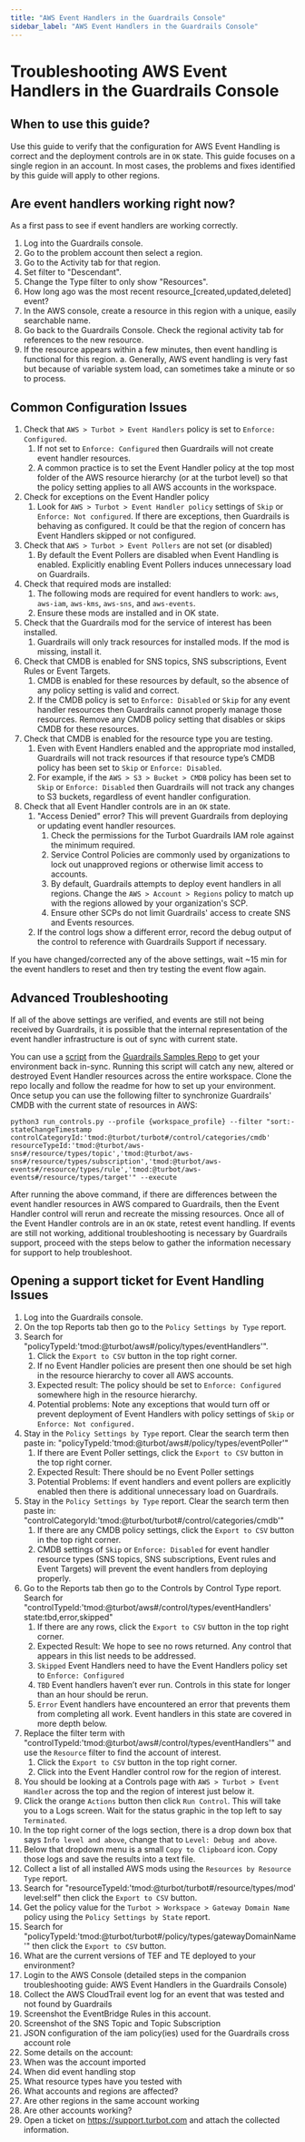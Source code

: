 ```yaml
---
title: "AWS Event Handlers in the Guardrails Console"
sidebar_label: "AWS Event Handlers in the Guardrails Console"
---
```


# Troubleshooting AWS Event Handlers in the Guardrails Console

## When to use this guide?
Use this guide to verify that the configuration for AWS Event Handling is correct and the deployment controls are in `OK` state. This guide focuses on a single region in an account.  In most cases, the problems and fixes identified by this guide will apply to other regions.

## Are event handlers working right now?
As a first pass to see if event handlers are working correctly.
1. Log into the Guardrails console. 
2. Go to the problem account then select a region.
3. Go to the Activity tab for that region.
4. Set filter to "Descendant".
5. Change the Type filter to only show "Resources".
6. How long ago was the most recent resource\_\[created,updated,deleted\] event?  
7. In the AWS console, create a resource in this region with a unique, easily searchable name.  
8. Go back to the Guardrails Console. Check the regional activity tab for references to the new resource.  
9. If the resource appears within a few minutes, then event handling is functional for this region.
   a. Generally, AWS event handling is very fast but because of variable system load, can sometimes take a minute or so to process.

## Common Configuration Issues
1. Check that `AWS > Turbot > Event Handlers` policy is set to `Enforce: Configured`.
   1. If not set to `Enforce: Configured` then Guardrails will not create event handler resources.
   2. A common practice is to set the Event Handler policy at the top most folder of the AWS resource hierarchy (or at the turbot level) so that the policy setting applies to all AWS accounts in the workspace.
2. Check for exceptions on the Event Handler policy 
   1. Look for `AWS > Turbot > Event Handler policy` settings of `Skip` or `Enforce: Not configured`.  If there are exceptions, then Guardrails is behaving as configured.  It could be that the region of concern has Event Handlers skipped or not configured.
3. Check that `AWS > Turbot > Event Pollers` are not set (or disabled)
   1. By default the Event Pollers are disabled when Event Handling is enabled.  Explicitly enabling Event Pollers induces unnecessary load on Guardrails.
4. Check that required mods are installed:
   1. The following mods are required for event handlers to work: `aws`, `aws-iam`, `aws-kms`, `aws-sns`, and `aws-events`.
   2. Ensure these mods are installed and in OK state.
5. Check that the Guardrails mod for the service of interest has been installed.
   1. Guardrails will only track resources for installed mods.  If the mod is missing, install it.
6. Check that CMDB is enabled for SNS topics, SNS subscriptions, Event Rules or Event Targets.
   1. CMDB is enabled for these resources by default, so the absence of any policy setting is valid and correct.
   2. If the CMDB policy is set to `Enforce: Disabled` or `Skip` for any event handler resources then Guardrails cannot properly manage those resources.  Remove any CMDB policy setting that disables or skips CMDB for these resources.
7. Check that CMDB is enabled for the resource type you are testing.
   1. Even with Event Handlers enabled and the appropriate mod installed, Guardrails will not track resources if that resource type’s CMDB policy has been set to `Skip` or `Enforce: Disabled`.
   2. For example, if the `AWS > S3 > Bucket > CMDB` policy has been set to `Skip` or `Enforce: Disabled` then Guardrails will not track any changes to S3 buckets, regardless of event handler configuration.
8. Check that all Event Handler controls are in an `OK` state.
   1. "Access Denied" error? This will prevent Guardrails from deploying or updating event handler resources.  
      1. Check the permissions for the Turbot Guardrails IAM role against the minimum required.
      2. Service Control Policies are commonly used by organizations to lock out unapproved regions or otherwise limit access to accounts. 
      3. By default, Guardrails attempts to deploy event handlers in all regions.  Change the `AWS > Account > Regions` policy to match up with the  regions allowed by your organization's SCP.
      4. Ensure other SCPs do not limit Guardrails' access to create SNS and Events resources.
   2. If the control logs show a different error, record the debug output of the control to reference with Guardrails Support if necessary.

If you have changed/corrected any of the above settings, wait ~15 min for the event handlers to reset and then try testing the event flow again.

## Advanced Troubleshooting

If all of the above settings are verified, and events are still not being received by Guardrails, it is possible that the internal representation of the event handler infrastructure is out of sync with current state.

You can use a [script](https://github.com/turbot/guardrails-samples/tree/master/api_examples/graphql/clients/python/run_controls) from the [Guardrails Samples Repo](https://github.com/turbot/guardrails-samples) to get your environment back in-sync.  Running this script will catch any new, altered or destroyed Event Handler resources across the entire workspace. Clone the repo locally and follow the readme for how to set up your environment.  Once setup you can use the following filter to synchronize Guardrails' CMDB with the current state of resources in AWS:
```shell
python3 run_controls.py --profile {workspace_profile} --filter "sort:-stateChangeTimestamp controlCategoryId:'tmod:@turbot/turbot#/control/categories/cmdb' resourceTypeId:'tmod:@turbot/aws-sns#/resource/types/topic','tmod:@turbot/aws-sns#/resource/types/subscription','tmod:@turbot/aws-events#/resource/types/rule','tmod:@turbot/aws-events#/resource/types/target'" --execute
```

After running the above command, if there are differences between the event handler resources in AWS compared to Guardrails, then the Event Handler control will rerun and recreate the missing resources.
Once all of the Event Handler controls are in an `OK` state, retest event handling.  If events are still not working, additional troubleshooting is necessary by Guardrails support, proceed with the steps below to gather the information necessary for support to help troubleshoot.

## Opening a support ticket for Event Handling Issues

1. Log into the Guardrails console.
2. On the top Reports tab then go to the `Policy Settings by Type` report.
3. Search for "policyTypeId:'tmod:@turbot/aws#/policy/types/eventHandlers'".
   1. Click the `Export to CSV` button in the top right corner.
   2. If no Event Handler policies are present then one should be set high in the resource hierarchy to cover all AWS accounts.
   3. Expected result: The policy  should be set to `Enforce: Configured` somewhere high in the resource hierarchy.
   4. Potential problems: Note any exceptions that would turn off or prevent deployment of Event Handlers with policy settings of `Skip` or `Enforce: Not configured.`
4. Stay in the `Policy Settings by Type` report.  Clear the search term then paste in: "policyTypeId:'tmod:@turbot/aws#/policy/types/eventPoller'"
   1. If there are Event Poller settings, click the `Export to CSV` button in the top right corner.
   2. Expected Result: There should be no Event Poller settings
   3. Potential Problems: If event handlers and event pollers are explicitly enabled then there is additional unnecessary load on Guardrails.
5. Stay in the `Policy Settings by Type` report. Clear the search term then paste in: "controlCategoryId:'tmod:@turbot/turbot#/control/categories/cmdb'"
   1. If there are any CMDB policy settings, click the `Export to CSV` button in the top right corner.
   2. CMDB settings of `Skip` or `Enforce: Disabled` for event handler resource types (SNS topics, SNS subscriptions, Event rules and Event Targets) will prevent the event handlers from deploying properly.
6. Go to the Reports tab then go to the Controls by Control Type report. Search for "controlTypeId:'tmod:@turbot/aws#/control/types/eventHandlers' state:tbd,error,skipped"
   1. If there are any rows, click the `Export to CSV` button in the top right corner.
   2. Expected Result: We hope to see no rows returned.  Any control that appears in this list needs to be addressed.
   3. `Skipped` Event Handlers need to have the Event Handlers policy set to `Enforce: Configured`
   4. `TBD` Event handlers haven’t ever run.  Controls in this state for longer than an hour should be rerun.
   5. `Error` Event handlers have encountered an error that prevents them from completing all work.  Event handlers in this state are covered in more depth below.
7. Replace the filter term with "controlTypeId:'tmod:@turbot/aws#/control/types/eventHandlers'" and use the `Resource` filter to find the account of interest.
   1. Click the `Export to CSV` button in the top right corner.
   2. Click into the Event Handler control row for the region of interest.
8. You should be looking at a Controls page with `AWS > Turbot > Event Handler` across the top and the region of interest just below it.
9. Click the orange `Actions` button then click `Run Control`.  This will take you to a Logs screen. Wait for the status graphic in the top left to say `Terminated`.
10. In the top right corner of the logs section, there is a drop down box that says `Info level and above`, change that to `Level: Debug and above`.
11. Below that dropdown menu is a small `Copy to Clipboard` icon.  Copy those logs and save the results into a text file.
12. Collect a list of all installed AWS mods using the `Resources by Resource Type` report.
   1. Search for "resourceTypeId:'tmod:@turbot/turbot#/resource/types/mod' level:self" then click the `Export to CSV` button.
13. Get the policy value for the `Turbot > Workspace > Gateway Domain Name` policy using the `Policy Settings by State` report.
   1. Search for "policyTypeId:'tmod:@turbot/turbot#/policy/types/gatewayDomainName'" then click the `Export to CSV` button.
14. What are the current versions of TEF and TE deployed to your environment?
14. Login to the AWS Console (detailed steps in the companion troubleshooting guide: AWS Event Handlers in the Guardrails Console)
   1. Collect the AWS CloudTrail event log for an event that was tested and not found by Guardrails
   1. Screenshot the EventBridge Rules in this account.
   1. Screenshot of the SNS Topic and Topic Subscription
   1. JSON configuration of the iam policy(ies) used for the Guardrails cross account role
15. Some details on the account:
   1. When was the account imported
   2. When did event handling stop
   3. What resource types have you tested with
   4. What accounts and regions are affected?
   5. Are other regions in the same account working
   6. Are other accounts working?
16. Open a ticket on https://support.turbot.com and attach the collected information.
